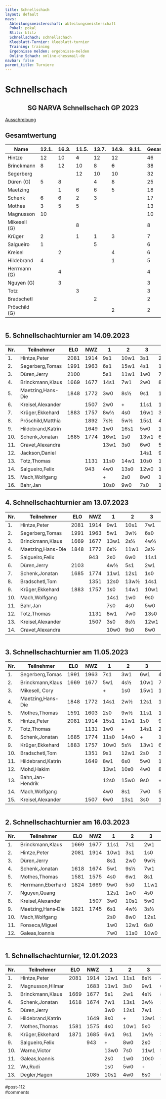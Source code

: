```yaml
---
title: Schnellschach 
layout: default
navs:
  Abteilungsmeisterschaft: abteilungsmeisterschaft
  Pokal: pokal
  Blitz: blitz
  Schnellschach: schnellschach
  Kleeblatt-Turnier: kleeblatt-turnier
  Training: training
  Ergebnisse melden: ergebnisse-melden
  Online Schach: online-chessmail-de
navbar: false
parent_title: Turniere
---
```

<div class="post-112 page type-page status-publish hentry" id="post-112">
<h1 class="entry-title">Schnellschach</h1>
<div class="entry-content">
<div class="aligncenter">
<h2 class="heading2" style="text-align: center;">SG NARVA Schnellschach GP 2023</h2>
<p><a href="https://www.narva-schach.de/wordpress/wp-content/uploads/2022/12/Schnellschachmeisterschaft-2023.pdf">Ausschreibung</a></p>
</div>
<h2>Gesamtwertung</h2>
<table class="clean footable" style="width: 100%;">
<thead>
<tr>
<th style="padding-right: 10px; width: 20.9375%;">Name</th>
<th data-type="numeric" style="padding-right: 10px; width: 10.9375%;">12.1.</th>
<th data-type="numeric" style="padding-right: 10px; width: 10.9375%;">16.3.</th>
<th data-type="numeric" style="padding-right: 10px; width: 10.9375%;">11.5.</th>
<th data-type="numeric" style="padding-right: 10px; width: 10.9375%;">13.7.</th>
<th data-type="numeric" style="padding-right: 10px; width: 10.9375%;">14.9.</th>
<th data-type="numeric" style="padding-right: 10px; width: 10.3125%;">9.11.</th>
<th data-type="numeric" style="padding-right: 10px; width: 13.5938%;"><strong>Gesamt</strong></th>
</tr>
</thead>
<tbody>
<tr>
<td style="width: 20.9375%;">Hintze</td>
<td style="width: 10.9375%;">12</td>
<td style="width: 10.9375%;">10</td>
<td style="width: 10.9375%;"><del>4</del></td>
<td style="width: 10.9375%;">12</td>
<td style="width: 10.9375%;">12</td>
<td style="width: 10.3125%;"></td>
<td style="width: 13.5938%;">46</td>
</tr>
<tr>
<td style="width: 20.9375%;">Brinckmann</td>
<td style="width: 10.9375%;">8</td>
<td style="width: 10.9375%;">12</td>
<td style="width: 10.9375%;">10</td>
<td style="width: 10.9375%;">8</td>
<td style="width: 10.9375%;"><del>6</del></td>
<td style="width: 10.3125%;"></td>
<td style="width: 13.5938%;">38</td>
</tr>
<tr>
<td style="width: 20.9375%;">Segerberg</td>
<td style="width: 10.9375%;"></td>
<td style="width: 10.9375%;"></td>
<td style="width: 10.9375%;">12</td>
<td style="width: 10.9375%;">10</td>
<td style="width: 10.9375%;">10</td>
<td style="width: 10.3125%;"></td>
<td style="width: 13.5938%;">32</td>
</tr>
<tr>
<td style="width: 20.9375%;">Düren (G)</td>
<td style="width: 10.9375%;">5</td>
<td style="width: 10.9375%;">8</td>
<td style="width: 10.9375%;"></td>
<td style="width: 10.9375%;">4</td>
<td style="width: 10.9375%;">8</td>
<td style="width: 10.3125%;"></td>
<td style="width: 13.5938%;">25</td>
</tr>
<tr>
<td style="width: 20.9375%;">Maetzing</td>
<td style="width: 10.9375%;"></td>
<td style="width: 10.9375%;">1</td>
<td style="width: 10.9375%;">6</td>
<td style="width: 10.9375%;">6</td>
<td style="width: 10.9375%;">5</td>
<td style="width: 10.3125%;"></td>
<td style="width: 13.5938%;">18</td>
</tr>
<tr>
<td style="width: 20.9375%;">Schenk</td>
<td style="width: 10.9375%;">6</td>
<td style="width: 10.9375%;">6</td>
<td style="width: 10.9375%;">2</td>
<td style="width: 10.9375%;">3</td>
<td style="width: 10.9375%;"></td>
<td style="width: 10.3125%;"></td>
<td style="width: 13.5938%;">17</td>
</tr>
<tr>
<td style="width: 20.9375%;">Mothes</td>
<td style="width: 10.9375%;">3</td>
<td style="width: 10.9375%;">5</td>
<td style="width: 10.9375%;">5</td>
<td style="width: 10.9375%;"></td>
<td style="width: 10.9375%;"></td>
<td style="width: 10.3125%;"></td>
<td style="width: 13.5938%;">13</td>
</tr>
<tr>
<td style="width: 20.9375%;">Magnusson</td>
<td style="width: 10.9375%;">10</td>
<td style="width: 10.9375%;"></td>
<td style="width: 10.9375%;"></td>
<td style="width: 10.9375%;"></td>
<td style="width: 10.9375%;"></td>
<td style="width: 10.3125%;"></td>
<td style="width: 13.5938%;">10</td>
</tr>
<tr>
<td style="width: 20.9375%;">Mikesell (G)</td>
<td style="width: 10.9375%;"></td>
<td style="width: 10.9375%;"></td>
<td style="width: 10.9375%;">8</td>
<td style="width: 10.9375%;"></td>
<td style="width: 10.9375%;"></td>
<td style="width: 10.3125%;"></td>
<td style="width: 13.5938%;">8</td>
</tr>
<tr>
<td style="width: 20.9375%;">Krüger</td>
<td style="width: 10.9375%;">2</td>
<td style="width: 10.9375%;"></td>
<td style="width: 10.9375%;">1</td>
<td style="width: 10.9375%;">1</td>
<td style="width: 10.9375%;">3</td>
<td style="width: 10.3125%;"></td>
<td style="width: 13.5938%;">7</td>
</tr>
<tr>
<td style="width: 20.9375%;">Salgueiro</td>
<td style="width: 10.9375%;">1</td>
<td style="width: 10.9375%;"></td>
<td style="width: 10.9375%;"></td>
<td style="width: 10.9375%;">5</td>
<td style="width: 10.9375%;"></td>
<td style="width: 10.3125%;"></td>
<td style="width: 13.5938%;">6</td>
</tr>
<tr>
<td style="width: 20.9375%;">Kreisel</td>
<td style="width: 10.9375%;"></td>
<td style="width: 10.9375%;">2</td>
<td style="width: 10.9375%;"></td>
<td style="width: 10.9375%;"></td>
<td style="width: 10.9375%;">4</td>
<td style="width: 10.3125%;"></td>
<td style="width: 13.5938%;">6</td>
</tr>
<tr>
<td style="width: 20.9375%;">Hildebrand</td>
<td style="width: 10.9375%;">4</td>
<td style="width: 10.9375%;"></td>
<td style="width: 10.9375%;"></td>
<td style="width: 10.9375%;"></td>
<td style="width: 10.9375%;">1</td>
<td style="width: 10.3125%;"></td>
<td style="width: 13.5938%;">5</td>
</tr>
<tr>
<td style="width: 20.9375%;">Herrmann (G)</td>
<td style="width: 10.9375%;"></td>
<td style="width: 10.9375%;">4</td>
<td style="width: 10.9375%;"></td>
<td style="width: 10.9375%;"></td>
<td style="width: 10.9375%;"></td>
<td style="width: 10.3125%;"></td>
<td style="width: 13.5938%;">4</td>
</tr>
<tr>
<td style="width: 20.9375%;">Nguyen (G)</td>
<td style="width: 10.9375%;"></td>
<td style="width: 10.9375%;">3</td>
<td style="width: 10.9375%;"></td>
<td style="width: 10.9375%;"></td>
<td style="width: 10.9375%;"></td>
<td style="width: 10.3125%;"></td>
<td style="width: 13.5938%;">3</td>
</tr>
<tr>
<td style="width: 20.9375%;">Totz</td>
<td style="width: 10.9375%;"></td>
<td style="width: 10.9375%;"></td>
<td style="width: 10.9375%;">3</td>
<td style="width: 10.9375%;"></td>
<td style="width: 10.9375%;"></td>
<td style="width: 10.3125%;"></td>
<td style="width: 13.5938%;">3</td>
</tr>
<tr>
<td style="width: 20.9375%;">Bradschetl</td>
<td style="width: 10.9375%;"></td>
<td style="width: 10.9375%;"></td>
<td style="width: 10.9375%;"></td>
<td style="width: 10.9375%;">2</td>
<td style="width: 10.9375%;"></td>
<td style="width: 10.3125%;"></td>
<td style="width: 13.5938%;">2</td>
</tr>
<tr>
<td style="width: 20.9375%;">Pröschild (G)</td>
<td style="width: 10.9375%;"></td>
<td style="width: 10.9375%;"></td>
<td style="width: 10.9375%;"></td>
<td style="width: 10.9375%;"></td>
<td style="width: 10.9375%;">2</td>
<td style="width: 10.3125%;"></td>
<td style="width: 13.5938%;">2</td>
</tr>
</tbody>
</table>
<div style="overflow: auto;">
<h2>5. Schnellschachturnier am 14.09.2023</h2>
<table class="clean swiss footable">
<thead>
<tr>
<th>Nr.</th>
<th>Teilnehmer</th>
<th>ELO</th>
<th>NWZ</th>
<th>1</th>
<th>2</th>
<th>3</th>
<th>4</th>
<th>5</th>
<th>Punkte</th>
<th>Buchh</th>
<th>SoBerg</th>
</tr>
</thead>
<tbody>
<tr>
<td>1.</td>
<td>Hintze,Peter</td>
<td>2081</td>
<td>1914</td>
<td>9s1</td>
<td>10w1</td>
<td>3s1</td>
<td>2w½</td>
<td>4s1</td>
<td>4.5</td>
<td>14.5</td>
<td>12.50</td>
</tr>
<tr>
<td>2.</td>
<td>Segerberg,Tomas</td>
<td>1991</td>
<td>1963</td>
<td>6s1</td>
<td>15w1</td>
<td>4s1</td>
<td>1s½</td>
<td>5w½</td>
<td>4.0</td>
<td>13.5</td>
<td>9.75</td>
</tr>
<tr>
<td>3.</td>
<td>Düren,Jerry</td>
<td>2100</td>
<td></td>
<td>5s1</td>
<td>11w1</td>
<td>1w0</td>
<td>7s½</td>
<td>6w1</td>
<td>3.5</td>
<td>15.0</td>
<td>9.00</td>
</tr>
<tr>
<td>4.</td>
<td>Brinckmann,Klaus</td>
<td>1669</td>
<td>1677</td>
<td>14s1</td>
<td>7w1</td>
<td>2w0</td>
<td>8s1</td>
<td>1w0</td>
<td>3.0</td>
<td>16.0</td>
<td>7.50</td>
</tr>
<tr>
<td>5.</td>
<td>Maetzing,Hans-Die</td>
<td>1848</td>
<td>1772</td>
<td>3w0</td>
<td>8s½</td>
<td>9s1</td>
<td>11w1</td>
<td>2s½</td>
<td>3.0</td>
<td>14.5</td>
<td>7.50</td>
</tr>
<tr>
<td>6.</td>
<td>Kreisel,Alexander</td>
<td></td>
<td>1507</td>
<td>2w0</td>
<td>+</td>
<td>11s1</td>
<td>10w1</td>
<td>3s0</td>
<td>3.0</td>
<td>13.0</td>
<td>5.50</td>
</tr>
<tr>
<td>7.</td>
<td>Krüger,Ekkehard</td>
<td>1883</td>
<td>1757</td>
<td>8w½</td>
<td>4s0</td>
<td>16w1</td>
<td>3w½</td>
<td>10s1</td>
<td>3.0</td>
<td>12.0</td>
<td>5.75</td>
</tr>
<tr>
<td>8.</td>
<td>Pröschild,Matthia</td>
<td></td>
<td>1892</td>
<td>7s½</td>
<td>5w½</td>
<td>15s1</td>
<td>4w0</td>
<td>9s1</td>
<td>3.0</td>
<td>11.5</td>
<td>5.50</td>
</tr>
<tr>
<td>9.</td>
<td>Hildebrand,Katrin</td>
<td></td>
<td>1649</td>
<td>1w0</td>
<td>16s1</td>
<td>5w0</td>
<td>12s1</td>
<td>8w0</td>
<td>2.0</td>
<td>14.0</td>
<td>3.50</td>
</tr>
<tr>
<td>10.</td>
<td>Schenk,Jonatan</td>
<td>1685</td>
<td>1774</td>
<td>16w1</td>
<td>1s0</td>
<td>13w1</td>
<td>6s0</td>
<td>7w0</td>
<td>2.0</td>
<td>12.5</td>
<td>2.50</td>
</tr>
<tr>
<td>11.</td>
<td>Cravet,Alexandra</td>
<td></td>
<td></td>
<td>13w1</td>
<td>3s0</td>
<td>6w0</td>
<td>5s0</td>
<td>16w1</td>
<td>2.0</td>
<td>11.5</td>
<td>2.50</td>
</tr>
<tr>
<td>12.</td>
<td>Jackson,Daniel</td>
<td></td>
<td></td>
<td></td>
<td></td>
<td>14s1</td>
<td>9w0</td>
<td>13w1</td>
<td>2.0</td>
<td>11.0</td>
<td>3.50</td>
</tr>
<tr>
<td>13.</td>
<td>Totz,Thomas</td>
<td></td>
<td>1131</td>
<td>11s0</td>
<td>14w1</td>
<td>10s0</td>
<td>15w1</td>
<td>12s0</td>
<td>2.0</td>
<td>9.0</td>
<td>2.00</td>
</tr>
<tr>
<td>14.</td>
<td>Salgueiro,Felix</td>
<td></td>
<td>943</td>
<td>4w0</td>
<td>13s0</td>
<td>12w0</td>
<td>16s½</td>
<td>15s1</td>
<td>1.5</td>
<td>9.0</td>
<td>0.75</td>
</tr>
<tr>
<td>15.</td>
<td>Mach,Wolfgang</td>
<td></td>
<td></td>
<td>+</td>
<td>2s0</td>
<td>8w0</td>
<td>13s0</td>
<td>14w0</td>
<td>1.0</td>
<td>12.5</td>
<td>2.00</td>
</tr>
<tr>
<td>16.</td>
<td>Bahr,Jan</td>
<td></td>
<td></td>
<td>10s0</td>
<td>9w0</td>
<td>7s0</td>
<td>14w½</td>
<td>11s0</td>
<td>0.5</td>
<td>10.5</td>
<td>0.75</td>
</tr>
</tbody>
</table>
<h2>4. Schnellschachturnier am 13.07.2023</h2>
<table class="clean swiss footable">
<thead>
<tr>
<th>Nr.</th>
<th>Teilnehmer</th>
<th>ELO</th>
<th>NWZ</th>
<th>1</th>
<th>2</th>
<th>3</th>
<th>4</th>
<th>5</th>
<th>Punkte</th>
<th>Buchh</th>
<th>SoBerg</th>
</tr>
</thead>
<tbody>
<tr>
<td>1.</td>
<td>Hintze,Peter</td>
<td>2081</td>
<td>1914</td>
<td>9w1</td>
<td>10s1</td>
<td>7w1</td>
<td>6s1</td>
<td>4w1</td>
<td>5.0</td>
<td>12.0</td>
<td>12.00</td>
</tr>
<tr>
<td>2.</td>
<td>Segerberg,Tomas</td>
<td>1991</td>
<td>1963</td>
<td>5w1</td>
<td>3w½</td>
<td>6s0</td>
<td>8s1</td>
<td>7w1</td>
<td>3.5</td>
<td>14.0</td>
<td>9.75</td>
</tr>
<tr>
<td>3.</td>
<td>Brinckmann,Klaus</td>
<td>1669</td>
<td>1677</td>
<td>13w1</td>
<td>2s½</td>
<td>4w½</td>
<td>7s½</td>
<td>6w1</td>
<td>3.5</td>
<td>13.0</td>
<td>8.50</td>
</tr>
<tr>
<td>4.</td>
<td nowrap="nowrap">Maetzing,Hans-Die</td>
<td>1848</td>
<td>1772</td>
<td>6s½</td>
<td>11w1</td>
<td>3s½</td>
<td>9w1</td>
<td>1s0</td>
<td>3.0</td>
<td>15.0</td>
<td>7.00</td>
</tr>
<tr>
<td>5.</td>
<td>Salgueiro,Felix</td>
<td></td>
<td>943</td>
<td>2s0</td>
<td>6w0</td>
<td>11s1</td>
<td>12w1</td>
<td>9s1</td>
<td>3.0</td>
<td>12.0</td>
<td>6.00</td>
</tr>
<tr>
<td>6.</td>
<td>Düren,Jerry</td>
<td>2103</td>
<td></td>
<td>4w½</td>
<td>5s1</td>
<td>2w1</td>
<td>1w0</td>
<td>3s0</td>
<td>2.5</td>
<td>18.0</td>
<td>8.00</td>
</tr>
<tr>
<td>7.</td>
<td>Schenk,Jonatan</td>
<td>1685</td>
<td>1774</td>
<td>11w1</td>
<td>12s1</td>
<td>1s0</td>
<td>3w½</td>
<td>2s0</td>
<td>2.5</td>
<td>16.0</td>
<td>5.75</td>
</tr>
<tr>
<td>8.</td>
<td>Bradschetl,Tom</td>
<td></td>
<td>1351</td>
<td>12s0</td>
<td>13w½</td>
<td>14s1</td>
<td>2w0</td>
<td>10w1</td>
<td>2.5</td>
<td>9.0</td>
<td>2.75</td>
</tr>
<tr>
<td>9.</td>
<td>Krüger,Ekkehard</td>
<td>1883</td>
<td>1757</td>
<td>1s0</td>
<td>14w1</td>
<td>10w1</td>
<td>4s0</td>
<td>5w0</td>
<td>2.0</td>
<td>13.0</td>
<td>2.00</td>
</tr>
<tr>
<td>10.</td>
<td>Mach,Wolfgang</td>
<td></td>
<td></td>
<td>14s1</td>
<td>1w0</td>
<td>9s0</td>
<td>13w1</td>
<td>8s0</td>
<td>2.0</td>
<td>11.0</td>
<td>1.50</td>
</tr>
<tr>
<td>11.</td>
<td>Bahr,Jan</td>
<td></td>
<td></td>
<td>7s0</td>
<td>4s0</td>
<td>5w0</td>
<td>14w1</td>
<td>13s1</td>
<td>2.0</td>
<td>10.0</td>
<td>1.50</td>
</tr>
<tr>
<td>12.</td>
<td>Totz,Thomas</td>
<td></td>
<td>1131</td>
<td>8w1</td>
<td>7w0</td>
<td>13s0</td>
<td>5s0</td>
<td>14w1</td>
<td>2.0</td>
<td>9.5</td>
<td>2.50</td>
</tr>
<tr>
<td>13.</td>
<td>Kreisel,Alexander</td>
<td></td>
<td>1507</td>
<td>3s0</td>
<td>8s½</td>
<td>12w1</td>
<td>10s0</td>
<td>11w0</td>
<td>1.5</td>
<td>12.0</td>
<td>3.25</td>
</tr>
<tr>
<td>14.</td>
<td>Cravet,Alexandra</td>
<td></td>
<td></td>
<td>10w0</td>
<td>9s0</td>
<td>8w0</td>
<td>11s0</td>
<td>12s0</td>
<td>0.0</td>
<td>10.5</td>
<td>0.00</td>
</tr>
</tbody>
</table>
</div>
<div style="overflow: auto;">
<h2>3. Schnellschachturnier am 11.05.2023</h2>
<table class="clean swiss footable">
<thead>
<tr>
<th>Nr.</th>
<th>Teilnehmer</th>
<th>ELO</th>
<th>NWZ</th>
<th>1</th>
<th>2</th>
<th>3</th>
<th>4</th>
<th>5</th>
<th>Punkte</th>
<th>Buchh</th>
<th>SoBerg</th>
</tr>
</thead>
<tbody>
<tr>
<td>1.</td>
<td>Segerberg,Tomas</td>
<td>1991</td>
<td>1963</td>
<td>7s1</td>
<td>3w1</td>
<td>6w1</td>
<td>4s½</td>
<td>2s½</td>
<td>4.0</td>
<td>16.5</td>
<td>12.75</td>
</tr>
<tr>
<td>2.</td>
<td>Brinckmann,Klaus</td>
<td>1669</td>
<td>1677</td>
<td>5w1</td>
<td>4s½</td>
<td>10w1</td>
<td>7s1</td>
<td>1w½</td>
<td>4.0</td>
<td>15.0</td>
<td>11.25</td>
</tr>
<tr>
<td>3.</td>
<td>Mikesell, Cory</td>
<td></td>
<td></td>
<td>+</td>
<td>1s0</td>
<td>15w1</td>
<td>10s1</td>
<td>6w1</td>
<td>4.0</td>
<td>12.0</td>
<td>8.00</td>
</tr>
<tr>
<td>4.</td>
<td>Maetzing,Hans-Die</td>
<td>1848</td>
<td>1772</td>
<td>14s1</td>
<td>2w½</td>
<td>12s1</td>
<td>1w½</td>
<td>5s½</td>
<td>3.5</td>
<td>13.5</td>
<td>8.00</td>
</tr>
<tr>
<td>5.</td>
<td>Mothes,Thomas</td>
<td>1591</td>
<td>1603</td>
<td>2s0</td>
<td>9w½</td>
<td>11s1</td>
<td>14w1</td>
<td>4w½</td>
<td>3.0</td>
<td>13.0</td>
<td>6.00</td>
</tr>
<tr>
<td>6.</td>
<td>Hintze,Peter</td>
<td>2081</td>
<td>1914</td>
<td>15s1</td>
<td>11w1</td>
<td>1s0</td>
<td>9w1</td>
<td>3s0</td>
<td>3.0</td>
<td>13.0</td>
<td>5.50</td>
</tr>
<tr>
<td>7.</td>
<td>Totz,Thomas</td>
<td></td>
<td>1131</td>
<td>1w0</td>
<td>+</td>
<td>14s1</td>
<td>2w0</td>
<td>11s1</td>
<td>3.0</td>
<td>12.5</td>
<td>4.50</td>
</tr>
<tr>
<td>8.</td>
<td>Schenk,Jonatan</td>
<td>1685</td>
<td>1774</td>
<td>11s0</td>
<td>14w0</td>
<td>+</td>
<td>12w1</td>
<td>10s1</td>
<td>3.0</td>
<td>7.5</td>
<td>4.50</td>
</tr>
<tr>
<td>9.</td>
<td>Krüger,Ekkehard</td>
<td>1883</td>
<td>1757</td>
<td>10w0</td>
<td>5s½</td>
<td>13w1</td>
<td>6s0</td>
<td>15w1</td>
<td>2.5</td>
<td>10.5</td>
<td>4.00</td>
</tr>
<tr>
<td>10.</td>
<td>Bradschetl,Tom</td>
<td></td>
<td>1351</td>
<td>9s1</td>
<td>12w1</td>
<td>2s0</td>
<td>3w0</td>
<td>8w0</td>
<td>2.0</td>
<td>14.0</td>
<td>4.00</td>
</tr>
<tr>
<td>11.</td>
<td>Hildebrand,Katrin</td>
<td></td>
<td>1649</td>
<td>8w1</td>
<td>6s0</td>
<td>5w0</td>
<td>15s1</td>
<td>7w0</td>
<td>2.0</td>
<td>12.0</td>
<td>3.50</td>
</tr>
<tr>
<td>12.</td>
<td>Mohd,Hakim</td>
<td></td>
<td></td>
<td>13w1</td>
<td>10s0</td>
<td>4w0</td>
<td>8s0</td>
<td>+</td>
<td>2.0</td>
<td>10.5</td>
<td>2.50</td>
</tr>
<tr>
<td>13.</td>
<td>Bahn,Jan-Hendrik</td>
<td></td>
<td></td>
<td>12s0</td>
<td>15w0</td>
<td>9s0</td>
<td>+</td>
<td>14w1</td>
<td>2.0</td>
<td>6.5</td>
<td>1.50</td>
</tr>
<tr>
<td>14.</td>
<td>Mach,Wolfgang</td>
<td></td>
<td></td>
<td>4w0</td>
<td>8s1</td>
<td>7w0</td>
<td>5s0</td>
<td>13s0</td>
<td>1.0</td>
<td>13.0</td>
<td>2.50</td>
</tr>
<tr>
<td>15.</td>
<td>Kreisel,Alexander</td>
<td></td>
<td>1507</td>
<td>6w0</td>
<td>13s1</td>
<td>3s0</td>
<td>11w0</td>
<td>9s0</td>
<td>1.0</td>
<td>12.5</td>
<td>1.50</td>
</tr>
</tbody>
</table>
</div>
<div style="overflow: auto;">
<h2>2. Schnellschachturnier am 16.03.2023</h2>
<table class="clean swiss footable">
<thead>
<tr>
<th>Nr.</th>
<th>Teilnehmer</th>
<th>ELO</th>
<th>NWZ</th>
<th>1</th>
<th>2</th>
<th>3</th>
<th>4</th>
<th>5</th>
<th>Punkte</th>
<th>Buchh</th>
<th>SoBerg</th>
</tr>
</thead>
<tbody>
<tr>
<td>1.</td>
<td>Brinckmann,Klaus</td>
<td>1669</td>
<td>1677</td>
<td>11s1</td>
<td>7s1</td>
<td>2w1</td>
<td>4w1</td>
<td>3s½</td>
<td>4.5</td>
<td>13.0</td>
<td>11.50</td>
</tr>
<tr>
<td>2.</td>
<td>Hintze,Peter</td>
<td>2081</td>
<td>1914</td>
<td>10w1</td>
<td>3s1</td>
<td>1s0</td>
<td>9w1</td>
<td>4s½</td>
<td>3.5</td>
<td>14.5</td>
<td>8.50</td>
</tr>
<tr>
<td>3.</td>
<td>Düren,Jerry</td>
<td></td>
<td></td>
<td>8s1</td>
<td>2w0</td>
<td>9w½</td>
<td>5s1</td>
<td>1w½</td>
<td>3.0</td>
<td>15.5</td>
<td>8.75</td>
</tr>
<tr>
<td>4.</td>
<td>Schenk,Jonatan</td>
<td>1618</td>
<td>1674</td>
<td>5w1</td>
<td>9s½</td>
<td>7w1</td>
<td>1s0</td>
<td>2w½</td>
<td>3.0</td>
<td>15.5</td>
<td>8.25</td>
</tr>
<tr>
<td>5.</td>
<td>Mothes,Thomas</td>
<td>1581</td>
<td>1575</td>
<td>4s0</td>
<td>6w1</td>
<td>8s1</td>
<td>3w0</td>
<td>9s1</td>
<td>3.0</td>
<td>13.5</td>
<td>7.50</td>
</tr>
<tr>
<td>6.</td>
<td>Herrmann,Eberhard</td>
<td>1824</td>
<td>1669</td>
<td>9w0</td>
<td>5s0</td>
<td>11w1</td>
<td>10s1</td>
<td>12w1</td>
<td>3.0</td>
<td>8.0</td>
<td>3.00</td>
</tr>
<tr>
<td>7.</td>
<td>Nguyen,Quang</td>
<td></td>
<td></td>
<td>12s1</td>
<td>1w0</td>
<td>4s0</td>
<td>11w1</td>
<td>8s½</td>
<td>2.5</td>
<td>11.0</td>
<td>2.25</td>
</tr>
<tr>
<td>8.</td>
<td>Kreisel,Alexander</td>
<td></td>
<td>1507</td>
<td>3w0</td>
<td>10s1</td>
<td>5w0</td>
<td>12s1</td>
<td>7w½</td>
<td>2.5</td>
<td>10.5</td>
<td>3.25</td>
</tr>
<tr>
<td>9.</td>
<td>Maetzing,Hans‑Die</td>
<td>1821</td>
<td>1745</td>
<td>6s1</td>
<td>4w½</td>
<td>3s½</td>
<td>2s0</td>
<td>5w0</td>
<td>2.0</td>
<td>15.5</td>
<td>6.00</td>
</tr>
<tr>
<td>10.</td>
<td>Mach,Wolfgang</td>
<td></td>
<td></td>
<td>2s0</td>
<td>8w0</td>
<td>12s1</td>
<td>6w0</td>
<td>11s1</td>
<td>2.0</td>
<td>10.0</td>
<td>1.00</td>
</tr>
<tr>
<td>11.</td>
<td>Fonseca,Miguel</td>
<td></td>
<td></td>
<td>1w0</td>
<td>12w1</td>
<td>6s0</td>
<td>7s0</td>
<td>10w0</td>
<td>1.0</td>
<td>12.0</td>
<td>0.00</td>
</tr>
<tr>
<td>12.</td>
<td>Galeas,Ioannis</td>
<td></td>
<td></td>
<td>7w0</td>
<td>11s0</td>
<td>10w0</td>
<td>8w0</td>
<td>6s0</td>
<td>0.0</td>
<td>11.0</td>
<td>0.00</td>
</tr>
</tbody>
</table>
</div>
<div style="overflow: auto;">
<h2>1. Schnellschachturnier, 12.01.2023</h2>
<table class="clean swiss footable">
<thead>
<tr>
<th>Nr.</th>
<th>Teilnehmer</th>
<th>ELO</th>
<th>NWZ</th>
<th>1</th>
<th>2</th>
<th>3</th>
<th>4</th>
<th>5</th>
<th>Punkte</th>
<th>Buchh</th>
<th>SoBerg</th>
</tr>
</thead>
<tbody>
<tr>
<td>1.</td>
<td>Hintze,Peter</td>
<td>2081</td>
<td>1914</td>
<td>12w1</td>
<td>11s1</td>
<td>8s½</td>
<td>4w1</td>
<td>3w1</td>
<td>4.5</td>
<td>11.0</td>
<td>9.75</td>
</tr>
<tr>
<td>2.</td>
<td>Magnusson,Hilmar</td>
<td></td>
<td>1683</td>
<td>11w1</td>
<td>3s0</td>
<td>9w1</td>
<td>6s1</td>
<td>5w1</td>
<td>4.0</td>
<td>11.0</td>
<td>7.50</td>
</tr>
<tr>
<td>3.</td>
<td>Brinckmann,Klaus</td>
<td>1669</td>
<td>1677</td>
<td>5s1</td>
<td>2w1</td>
<td>4s½</td>
<td>8w1</td>
<td>1s0</td>
<td>3.5</td>
<td>17.5</td>
<td>11.25</td>
</tr>
<tr>
<td>4.</td>
<td>Schenk,Jonatan</td>
<td>1618</td>
<td>1674</td>
<td>7w1</td>
<td>13s1</td>
<td>3w½</td>
<td>1s0</td>
<td>8w1</td>
<td>3.5</td>
<td>14.5</td>
<td>8.25</td>
</tr>
<tr>
<td>5.</td>
<td>Düren,Jerry</td>
<td></td>
<td></td>
<td>3w0</td>
<td>12s1</td>
<td>7w1</td>
<td>13s1</td>
<td>2s0</td>
<td>3.0</td>
<td>12.5</td>
<td>5.00</td>
</tr>
<tr>
<td>6.</td>
<td>Hildebrand,Katrin</td>
<td></td>
<td>1649</td>
<td>8s0</td>
<td>+</td>
<td>13w1</td>
<td>2w0</td>
<td>10s1</td>
<td>3.0</td>
<td>11.0</td>
<td>4.50</td>
</tr>
<tr>
<td>7.</td>
<td>Mothes,Thomas</td>
<td>1581</td>
<td>1575</td>
<td>4s0</td>
<td>10w1</td>
<td>5s0</td>
<td>12w1</td>
<td>11s1</td>
<td>3.0</td>
<td>10.0</td>
<td>3.50</td>
</tr>
<tr>
<td>8.</td>
<td>Krüger,Ekkehard</td>
<td>1871</td>
<td>1685</td>
<td>6w1</td>
<td>9s1</td>
<td>1w½</td>
<td>3s0</td>
<td>4s0</td>
<td>2.5</td>
<td>15.5</td>
<td>6.25</td>
</tr>
<tr>
<td>9.</td>
<td>Salgueiro,Felix</td>
<td></td>
<td>943</td>
<td>+</td>
<td>8w0</td>
<td>2s0</td>
<td>10w0</td>
<td>13s1</td>
<td>2.0</td>
<td>11.5</td>
<td>3.00</td>
</tr>
<tr>
<td>10.</td>
<td>Warno,Victor</td>
<td></td>
<td></td>
<td>13w0</td>
<td>7s0</td>
<td>11w1</td>
<td>9s1</td>
<td>6w0</td>
<td>2.0</td>
<td>8.5</td>
<td>2.00</td>
</tr>
<tr>
<td>11.</td>
<td>Galeas,Ioannis</td>
<td></td>
<td></td>
<td>2s0</td>
<td>1w0</td>
<td>10s0</td>
<td>+</td>
<td>7w0</td>
<td>1.0</td>
<td>14.0</td>
<td>0.50</td>
</tr>
<tr>
<td>12.</td>
<td>Wu,Rudi</td>
<td></td>
<td></td>
<td>1s0</td>
<td>5w0</td>
<td>+</td>
<td>7s0</td>
<td></td>
<td>1.0</td>
<td>13.5</td>
<td>1.00</td>
</tr>
<tr>
<td>13.</td>
<td>Degler,Hagen</td>
<td></td>
<td>1085</td>
<td>10s1</td>
<td>4w0</td>
<td>6s0</td>
<td>5w0</td>
<td>9w0</td>
<td>1.0</td>
<td>12.5</td>
<td>2.00</td>
</tr>
</tbody>
</table>
</div>
</div><!-- .entry-content -->
</div> #post-112 
<div id="comments">
</div> #comments 
